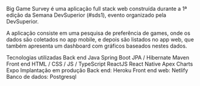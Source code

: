 Big Game Survey é uma aplicação full stack web construída durante a 1ª edição da Semana DevSuperior (#sds1), evento organizado pela DevSuperior.

A aplicação consiste em uma pesquisa de preferência de games, onde os dados são coletados no app mobile, e depois são listados no app web, que também apresenta um dashboard com gráficos baseados nestes dados.

Tecnologias utilizadas
Back end
Java
Spring Boot
JPA / Hibernate
Maven
Front end
HTML / CSS / JS / TypeScript
ReactJS
React Native
Apex Charts
Expo
Implantação em produção
Back end: Heroku
Front end web: Netlify
Banco de dados: Postgresql
